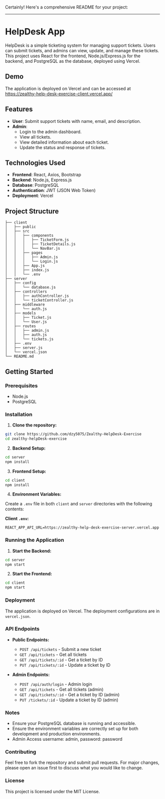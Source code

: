 Certainly! Here's a comprehensive README for your project:

---

# HelpDesk App

HelpDesk is a simple ticketing system for managing support tickets. Users can submit tickets, and admins can view, update, and manage these tickets. This project uses React for the frontend, Node.js/Express.js for the backend, and PostgreSQL as the database, deployed using Vercel.

## Demo

The application is deployed on Vercel and can be accessed at https://zealthy-help-desk-exercise-client.vercel.app/

## Features

- **User**: Submit support tickets with name, email, and description.
- **Admin**:
  - Login to the admin dashboard.
  - View all tickets.
  - View detailed information about each ticket.
  - Update the status and response of tickets.

## Technologies Used

- **Frontend**: React, Axios, Bootstrap
- **Backend**: Node.js, Express.js
- **Database**: PostgreSQL
- **Authentication**: JWT (JSON Web Token)
- **Deployment**: Vercel

## Project Structure

```
├── client
│   ├── public
│   ├── src
│   │   ├── components
│   │   │   ├── TicketForm.js
│   │   │   ├── TicketDetails.js
│   │   │   └── NavBar.js
│   │   ├── pages
│   │   │   ├── Admin.js
│   │   │   └── Login.js
│   │   ├── App.js
│   │   ├── index.js
│   │   └── .env
├── server
│   ├── config
│   │   └── database.js
│   ├── controllers
│   │   ├── authController.js
│   │   └── ticketController.js
│   ├── middleware
│   │   └── auth.js
│   ├── models
│   │   ├── Ticket.js
│   │   └── User.js
│   ├── routes
│   │   ├── admin.js
│   │   ├── auth.js
│   │   └── tickets.js
│   ├── .env
│   ├── server.js
│   └── vercel.json
└── README.md
```

## Getting Started

### Prerequisites

- Node.js
- PostgreSQL

### Installation

1. **Clone the repository:**

```bash
git clone https://github.com/dzy5075/Zealthy-HelpDesk-Exercise
cd zealthy-helpDesk-exercise
```

2. **Backend Setup:**

```bash
cd server
npm install
```

3. **Frontend Setup:**

```bash
cd client
npm install
```

4. **Environment Variables:**

Create a `.env` file in both `client` and `server` directories with the following contents:

**Client `.env`:**

```env
REACT_APP_API_URL=https://zealthy-help-desk-exercise-server.vercel.app
```

### Running the Application

1. **Start the Backend:**

```bash
cd server
npm start
```

2. **Start the Frontend:**

```bash
cd client
npm start
```

### Deployment

The application is deployed on Vercel. The deployment configurations are in `vercel.json`.

### API Endpoints

- **Public Endpoints:**

  - `POST /api/tickets` - Submit a new ticket
  - `GET /api/tickets` - Get all tickets
  - `GET /api/tickets/:id` - Get a ticket by ID
  - `PUT /api/tickets/:id` - Update a ticket by ID

- **Admin Endpoints:**
  - `POST /api/auth/login` - Admin login
  - `GET /api/tickets` - Get all tickets (admin)
  - `GET /api/tickets/:id` - Get a ticket by ID (admin)
  - `PUT /tickets/:id` - Update a ticket by ID (admin)

### Notes

- Ensure your PostgreSQL database is running and accessible.
- Ensure the environment variables are correctly set up for both development and production environments.
- Admin Access username: admin, password: password

### Contributing

Feel free to fork the repository and submit pull requests. For major changes, please open an issue first to discuss what you would like to change.

### License

This project is licensed under the MIT License.
